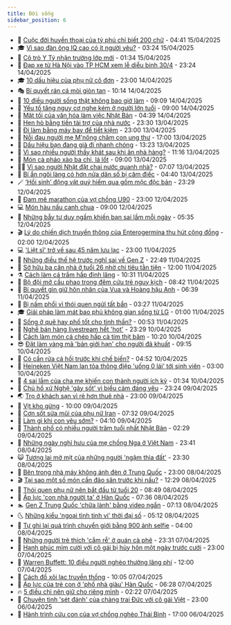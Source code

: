 ```yaml
---
title: Đời sống
sidebar_position: 6
---
```


<!-- vnexpress-doi-song:START -->
- 🚀 [Cuộc đời huyền thoại của tỷ phú chỉ biết 200 chữ](https://vnexpress.net/cuoc-doi-huyen-thoai-cua-ty-phu-chi-biet-200-chu-4873992.html) - 04:41 15/04/2025
- 🎓 [Vì sao đàn ông IQ cao có ít người yêu?](https://vnexpress.net/vi-sao-dan-ong-iq-cao-co-it-nguoi-yeu-4874045.html) - 03:24 15/04/2025
- 🚦 [Cô trò Y Tý nhận trường lớp mới](https://vnexpress.net/co-tro-y-ty-nhan-truong-lop-moi-4874019.html) - 01:34 15/04/2025
- 🦣 [Đạp xe từ Hà Nội vào TP HCM xem lễ diễu binh 30/4](https://vnexpress.net/dap-xe-tu-ha-noi-vao-tp-hcm-xem-le-dieu-binh-30-4-4873931.html) - 23:24 14/04/2025
- 🎓 [10 dấu hiệu của phụ nữ cô đơn](https://vnexpress.net/10-dau-hieu-cua-phu-nu-co-don-4873932.html) - 23:00 14/04/2025
- 🎭 [Bí quyết rán cá mòi giòn tan](https://vnexpress.net/doi-song-cooking-bi-quyet-ran-ca-moi-gion-tan-4873926.html) - 10:14 14/04/2025
- 🦅 [10 điều người sống thật không bao giờ làm](https://vnexpress.net/10-dieu-nguoi-song-that-khong-bao-gio-lam-4873725.html) - 09:09 14/04/2025
- 🎃 [Yếu tố tăng nguy cơ nghe kém ở người lớn tuổi](https://vnexpress.net/yeu-to-tang-nguy-co-nghe-kem-o-nguoi-lon-tuoi-4873878.html) - 09:00 14/04/2025
- 💪 [Mặt tối của văn hóa làm việc Nhật Bản](https://vnexpress.net/mat-toi-cua-van-hoa-lam-viec-nhat-ban-4873701.html) - 04:39 14/04/2025
- 🐻 [Hẹn hò bằng tiền tài trợ của nhà nước](https://vnexpress.net/hen-ho-bang-tien-tai-tro-cua-nha-nuoc-4873303.html) - 23:30 13/04/2025
- 🧠 [Đi làm bằng máy bay để tiết kiệm](https://vnexpress.net/di-lam-bang-may-bay-de-tiet-kiem-4873378.html) - 23:00 13/04/2025
- 🐘 [Nỗi đau người mẹ M&#39;nông chăm con ung thư](https://vnexpress.net/noi-dau-nguoi-me-m-nong-cham-con-ung-thu-4873476.html) - 17:00 13/04/2025
- 👹 [Dấu hiệu bạn đang già đi nhanh chóng](https://vnexpress.net/dau-hieu-ban-dang-gia-di-nhanh-chong-4873234.html) - 13:23 13/04/2025
- 💂 [Vì sao nhiều người thấy khát sau khi ăn nhà hàng?](https://vnexpress.net/vi-sao-nhieu-nguoi-thay-khat-sau-khi-an-nha-hang-4873297.html) - 11:16 13/04/2025
- 🦍 [Món cà pháo xào ba chỉ, lá lốt](https://vnexpress.net/doi-song-cooking-mon-ca-phao-xao-ba-chi-la-lot-4872928.html) - 09:00 13/04/2025
- 🧑‍🏫 [Vì sao người Nhật đặt chai nước quanh nhà?](https://vnexpress.net/vi-sao-nguoi-nhat-dat-chai-nuoc-quanh-nha-4873411.html) - 07:07 13/04/2025
- 🧰 [Bí ẩn ngôi làng có hơn nửa dân số bị câm điếc](https://vnexpress.net/bi-an-ngoi-lang-co-hon-nua-dan-so-bi-cam-diec-4873367.html) - 04:40 13/04/2025
- 🪄 [‘Hồi sinh’ động vật quý hiếm qua gốm mộc độc bản](https://vnexpress.net/hoi-sinh-dong-vat-quy-hiem-qua-gom-moc-doc-ban-4871866.html) - 23:29 12/04/2025
- 🐲 [Đam mê marathon của vợ chồng U90](https://vnexpress.net/dam-me-marathon-cua-vo-chong-u90-4873240.html) - 23:00 12/04/2025
- 💻 [Món hàu nấu canh chua](https://vnexpress.net/doi-song-cooking-mon-hau-nau-canh-chua-4872914.html) - 09:00 12/04/2025
- 🐘 [Những bẫy tư duy ngầm khiến bạn sai lầm mỗi ngày](https://vnexpress.net/nhung-bay-tu-duy-ngam-khien-ban-sai-lam-moi-ngay-4873097.html) - 05:35 12/04/2025
- 🎬 [Lý do chiến dịch truyền thông của Enterogermina thu hút cộng đồng](https://vnexpress.net/ly-do-chien-dich-truyen-thong-cua-enterogermina-thu-hut-cong-dong-4872772.html) - 02:00 12/04/2025
- 💻 [&#39;Liệt sĩ&#39; trở về sau 45 năm lưu lạc](https://vnexpress.net/liet-si-tro-ve-sau-45-nam-luu-lac-4872367.html) - 23:00 11/04/2025
- 🧰 [Những điều thế hệ trước nghĩ sai về Gen Z](https://vnexpress.net/nhung-dieu-the-he-truoc-nghi-sai-ve-gen-z-4872892.html) - 22:49 11/04/2025
- 🫣 [Sở hữu ba căn nhà ở tuổi 26 nhờ chi tiêu tằn tiện](https://vnexpress.net/so-huu-ba-can-nha-o-tuoi-26-nho-chi-tieu-tan-tien-4872691.html) - 12:00 11/04/2025
- ⚗️ [Cách làm cá trắm hấp đinh lăng](https://vnexpress.net/doi-song-cooking-ca-tram-hap-dinh-lang-4872908.html) - 10:31 11/04/2025
- 🌊 [Bộ đội mở cầu phao trong đêm cứu trẻ nguy kịch](https://vnexpress.net/bo-doi-mo-cau-phao-trong-dem-cuu-tre-nguy-kich-4872782.html) - 08:42 11/04/2025
- 💃 [Bí quyết gìn giữ hôn nhân của Vua và Hoàng hậu Anh](https://vnexpress.net/bi-quyet-gin-giu-hon-nhan-cua-vua-va-hoang-hau-anh-4872645.html) - 06:39 11/04/2025
- 🦆 [Bị nấm phổi vì thói quen ngửi tất bẩn](https://vnexpress.net/bi-nam-phoi-vi-thoi-quen-ngui-tat-ban-4872625.html) - 03:27 11/04/2025
- 🎓 [Giải pháp làm mát bao phủ không gian sống từ LG](https://vnexpress.net/giai-phap-lam-mat-bao-phu-khong-gian-song-tu-lg-4872486.html) - 01:00 11/04/2025
- 💪 [Sống ở quê hay phố tốt cho tinh thần?](https://vnexpress.net/song-o-que-hay-pho-tot-cho-tinh-than-4872505.html) - 00:53 11/04/2025
- 🤔 [Nghề bán hàng livestream hết &#39;hot&#39;](https://vnexpress.net/nghe-ban-hang-livestream-het-hot-4872431.html) - 23:29 10/04/2025
- 🧰 [Cách làm món cá chép hấp cà tím thịt băm](https://vnexpress.net/doi-song-cooking-ca-chep-hap-ca-tim-thit-bam-4872425.html) - 10:20 10/04/2025
- 😎 [Đặt làm vàng mã &#39;bản giới hạn&#39; cho người đã khuất](https://vnexpress.net/dat-lam-vang-ma-ban-gioi-han-cho-nguoi-da-khuat-4872244.html) - 09:15 10/04/2025
- 🌮 [Có cần rửa cá hồi trước khi chế biến?](https://vnexpress.net/doi-song-cooking-rua-ca-hoi-truoc-khi-che-bien-4871943.html) - 04:52 10/04/2025
- 🧠 [Heineken Việt Nam lan tỏa thông điệp &#39;uống 0 lái&#39; tới sinh viên](https://vnexpress.net/heineken-viet-nam-lan-toa-thong-diep-uong-0-lai-toi-sinh-vien-4870168.html) - 03:00 10/04/2025
- 🎡 [4 sai lầm của cha mẹ khiến con thành người ích kỷ](https://vnexpress.net/4-sai-lam-cua-cha-me-khien-con-thanh-nguoi-ich-ky-4872074.html) - 01:34 10/04/2025
- 🎡 [Chú hổ xứ Nghệ &#39;gây sốt&#39; vì biểu cảm đáng yêu](https://vnexpress.net/chu-ho-xu-nghe-gay-sot-vi-bieu-cam-dang-yeu-4871907.html) - 23:24 09/04/2025
- 🌏 [Trọ ở khách sạn vì rẻ hơn thuê nhà](https://vnexpress.net/tro-o-khach-san-vi-re-hon-thue-nha-4871903.html) - 23:00 09/04/2025
- 🐻 [Vịt kho gừng](https://vnexpress.net/doi-song-cooking-vit-kho-gung-4871838.html) - 10:00 09/04/2025
- 💂 [Cơn sốt sửa mũi của phụ nữ Iran](https://vnexpress.net/con-sot-sua-mui-cua-phu-nu-iran-4871831.html) - 07:32 09/04/2025
- 🥸 [Làm gì khi con yêu sớm?](https://vnexpress.net/lam-gi-khi-con-yeu-som-4871258.html) - 04:10 09/04/2025
- 🌋 [Thành phố có nhiều người trăm tuổi nhất Nhật Bản](https://vnexpress.net/thanh-pho-co-nhieu-nguoi-tram-tuoi-nhat-nhat-ban-4871545.html) - 02:29 09/04/2025
- 🦩 [Những ngày nghỉ hưu của mẹ chồng Nga ở Việt Nam](https://vnexpress.net/nhung-ngay-nghi-huu-cua-me-chong-nga-o-viet-nam-4866221.html) - 23:41 08/04/2025
- 😺 [Tương lai mờ mịt của những người &#39;ngậm thìa đất&#39;](https://vnexpress.net/tuong-lai-mo-mit-cua-nhung-nguoi-ngam-thia-dat-4871304.html) - 23:30 08/04/2025
- 🐻 [Bên trong nhà máy không ánh đèn ở Trung Quốc](https://vnexpress.net/ben-trong-nha-may-khong-anh-den-o-trung-quoc-4871401.html) - 23:00 08/04/2025
- 🎬 [Tại sao một số món cần đảo săn trước khi nấu?](https://vnexpress.net/doi-song-cooking-tai-sao-mot-so-mon-can-dao-san-truoc-khi-nau-4871506.html) - 12:29 08/04/2025
- 🎊 [Thói quen phụ nữ nên bắt đầu từ tuổi 20](https://vnexpress.net/thoi-quen-phu-nu-nen-bat-dau-tu-tuoi-20-4871409.html) - 08:49 08/04/2025
- 💄 [Áp lực &#39;con nhà người ta&#39; ở Hàn Quốc](https://vnexpress.net/ap-luc-con-nha-nguoi-ta-o-han-quoc-4871278.html) - 07:36 08/04/2025
- 🏊 [Gen Z Trung Quốc &#39;chữa lành&#39; bằng video ngắn](https://vnexpress.net/gen-z-trung-quoc-chua-lanh-bang-video-ngan-4871254.html) - 07:13 08/04/2025
- 🌜 [Những kiểu &#39;ngoại tình tinh vi&#39; thời đại số](https://vnexpress.net/nhung-kieu-ngoai-tinh-tinh-vi-thoi-dai-so-4871238.html) - 05:12 08/04/2025
- 🤡 [Tự ghi lại quá trình chuyển giới bằng 900 ảnh selfie](https://vnexpress.net/tu-ghi-lai-qua-trinh-chuyen-gioi-bang-900-anh-selfie-4871184.html) - 04:00 08/04/2025
- 🥰 [Những người trẻ thích &#39;cắm rễ&#39; ở quán cà phê](https://vnexpress.net/nhung-nguoi-tre-thich-cam-re-o-quan-ca-phe-4866763.html) - 23:31 07/04/2025
- 🦍 [Hạnh phúc mỉm cười với cô gái bị hủy hôn một ngày trước cưới](https://vnexpress.net/hanh-phuc-mim-cuoi-voi-co-gai-bi-huy-hon-mot-ngay-truoc-cuoi-4870004.html) - 23:00 07/04/2025
- 🫣 [Warren Buffett: 10 điều người nghèo thường lãng phí](https://vnexpress.net/warren-buffett-10-dieu-nguoi-ngheo-thuong-lang-phi-4870907.html) - 12:00 07/04/2025
- 🚦 [Cách đồ xôi lạc truyền thống](https://vnexpress.net/doi-song-cooking-cach-do-xoi-lac-truyen-thong-4870988.html) - 10:05 07/04/2025
- 🐘 [Áp lực của trẻ con ở &#39;phố nhà giàu&#39; Hàn Quốc](https://vnexpress.net/ap-luc-cua-tre-con-o-pho-nha-giau-han-quoc-4870876.html) - 06:28 07/04/2025
- 🔥 [5 điều chỉ nên giữ cho riêng mình](https://vnexpress.net/5-dieu-chi-nen-giu-cho-rieng-minh-4870537.html) - 02:22 07/04/2025
- 🎃 [Chuyện tình &#39;sét đánh&#39; của chàng trai Đức với cô gái Việt](https://vnexpress.net/chuyen-tinh-set-danh-cua-chang-trai-duc-voi-co-gai-viet-4869646.html) - 23:00 06/04/2025
- 🥳 [Hành trình cứu con của vợ chồng nghèo Thái Bình](https://vnexpress.net/hanh-trinh-cuu-con-cua-vo-chong-ngheo-thai-binh-4869751.html) - 17:00 06/04/2025<!-- vnexpress-doi-song:END -->
